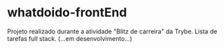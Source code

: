 # whatdoido-frontEnd
 Projeto realizado durante a atividade "Blitz de carreira" da Trybe. Lista de tarefas full stack. (...em desenvolvimento...)
